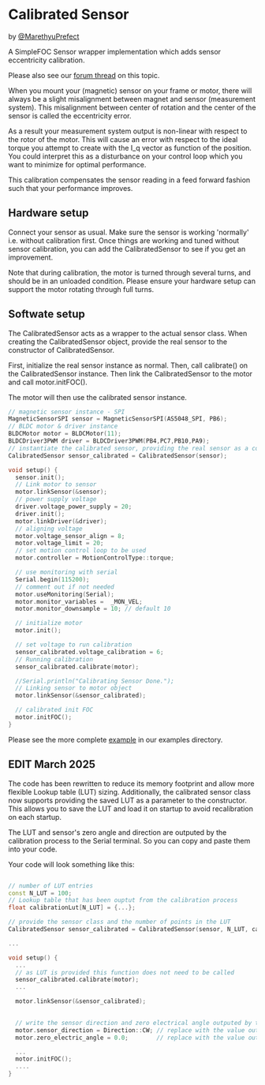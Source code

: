 # Calibrated Sensor

by [@MarethyuPrefect](https://github.com/MarethyuPrefect)

A SimpleFOC Sensor wrapper implementation which adds sensor eccentricity calibration.

Please also see our [forum thread](https://community.simplefoc.com/t/simplefoc-sensor-eccentricity-calibration/2212) on this topic.


When you mount your (magnetic) sensor on your frame or motor, there will always be a slight misalignment between magnet and sensor (measurement system). This misalignment between center of rotation and the center of the sensor is called the eccentricity error.

As a result your measurement system output is non-linear with respect to the rotor of the motor. This will cause an error with respect to the ideal torque you attempt to create with the I_q vector as function of the position. You could interpret this as a disturbance on your control loop which you want to minimize for optimal performance. 

This calibration compensates the sensor reading in a feed forward fashion such that your performance improves.


## Hardware setup

Connect your sensor as usual. Make sure the sensor is working 'normally' i.e. without calibration first. Once things are working and tuned without sensor calibration, you can add the CalibratedSensor to see if you get an improvement.

Note that during calibration, the motor is turned through several turns, and should be in an unloaded condition. Please ensure your hardware setup can support the motor rotating through full turns.


## Softwate setup

The CalibratedSensor acts as a wrapper to the actual sensor class. When creating the CalibratedSensor object, provide the real
sensor to the constructor of CalibratedSensor.

First, initialize the real sensor instance as normal. Then, call calibrate() on the CalibratedSensor instance. Then link the 
CalibratedSensor to the motor and call motor.initFOC().

The motor will then use the calibrated sensor instance.


```c++
// magnetic sensor instance - SPI
MagneticSensorSPI sensor = MagneticSensorSPI(AS5048_SPI, PB6);
// BLDC motor & driver instance
BLDCMotor motor = BLDCMotor(11);
BLDCDriver3PWM driver = BLDCDriver3PWM(PB4,PC7,PB10,PA9);
// instantiate the calibrated sensor, providing the real sensor as a constructor argument
CalibratedSensor sensor_calibrated = CalibratedSensor(sensor);

void setup() {
  sensor.init();
  // Link motor to sensor
  motor.linkSensor(&sensor);
  // power supply voltage
  driver.voltage_power_supply = 20;
  driver.init();
  motor.linkDriver(&driver);
  // aligning voltage 
  motor.voltage_sensor_align = 8;
  motor.voltage_limit = 20;
  // set motion control loop to be used
  motor.controller = MotionControlType::torque;

  // use monitoring with serial 
  Serial.begin(115200);
  // comment out if not needed
  motor.useMonitoring(Serial);
  motor.monitor_variables =  _MON_VEL; 
  motor.monitor_downsample = 10; // default 10

  // initialize motor
  motor.init();

  // set voltage to run calibration
  sensor_calibrated.voltage_calibration = 6;
  // Running calibration
  sensor_calibrated.calibrate(motor); 

  //Serial.println("Calibrating Sensor Done.");
  // Linking sensor to motor object
  motor.linkSensor(&sensor_calibrated);

  // calibrated init FOC
  motor.initFOC();
}
```

Please see the more complete [example](https://github.com/simplefoc/Arduino-FOC-drivers/blob/master/examples/encoders/calibrated/sensor_calibration.ino) in our examples directory.

## EDIT March 2025

The code has been rewritten to reduce its memory footprint and allow more flexible Lookup table (LUT) sizing. 
Additionally, the calibrated sensor class now supports providing the saved LUT as a parameter to the constructor. This allows you to save the LUT and load it on startup to avoid recalibration on each startup.

The LUT and sensor's zero angle and direction are outputed by the calibration process to the Serial terminal. So you can copy and paste them into your code.

Your code will look something like this:

```c++

// number of LUT entries
const N_LUT = 100;
// Lookup table that has been ouptut from the calibration process
float calibrationLut[N_LUT] = {...};

// provide the sensor class and the number of points in the LUT
CalibratedSensor sensor_calibrated = CalibratedSensor(sensor, N_LUT, calibrationLut);

... 

void setup() {
  ...
  // as LUT is provided this function does not need to be called
  sensor_calibrated.calibrate(motor); 
  ...

  motor.linkSensor(&sensor_calibrated);

  
  // write the sensor direction and zero electrical angle outputed by the calibration  
  motor.sensor_direction = Direction::CW; // replace with the value outputed by the calibration
  motor.zero_electric_angle = 0.0;        // replace with the value outputed by the calibration

  ... 
  motor.initFOC();
  ....
}


```
